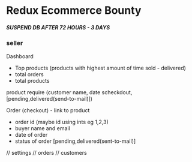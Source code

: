 
# Redux Ecommerce Bounty
##### SUSPEND DB AFTER 72 HOURS - 3 DAYS

### seller
Dashboard
- Top products (products with highest amount of time sold - delivered)
- total orders
- total products


product require (customer name, date scheckdout, [pending,delivered(send-to-mail)])

Order (checkout) - link to product
- order id (maybe id using ints eg 1,2,3)
- buyer name and email
- date of order
- status of order [pending,delivered(sent-to-mail)]


// settings
// orders
// customers